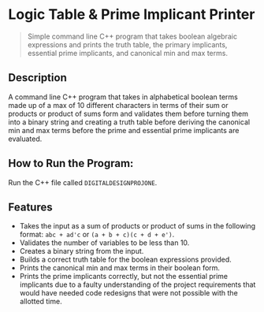# Logic Table & Prime Implicant Printer
> Simple command line C++ program that takes boolean algebraic expressions and prints the truth table, the primary implicants, essential prime implicants, and canonical min and max terms.
## Description
A command line C++ program that takes in alphabetical boolean terms made up of a max of 10 different characters in terms of their sum or products or product of sums form and validates them before turning them into a binary string and creating a truth table before deriving the canonical min and max terms before the prime and essential prime implicants are evaluated.
## How to Run the Program:
Run the C++ file called `DIGITALDESIGNPROJONE`.
## Features
- Takes the input as a sum of products or product of sums in the following format: `abc + ad'c` or `(a + b + c)(c + d + e')`.
- Validates the number of variables to be less than 10.
- Creates a binary string from the input.
- Builds a correct truth table for the boolean expressions provided.
- Prints the canonical min and max terms in their boolean form.
- Prints the prime implicants correctly, but not the essential prime implicants due to a faulty understanding of the project requirements that would have needed code redesigns that were not possible with the allotted time.
